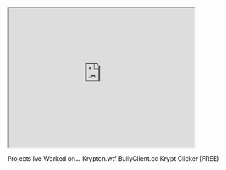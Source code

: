 <iframe width="420" height="315"
src="https://www.youtube.com/embed/MVKXEiigXsE">
</iframe>

Projects Ive Worked on...
Krypton.wtf
BullyClient.cc
Krypt Clicker (FREE)


